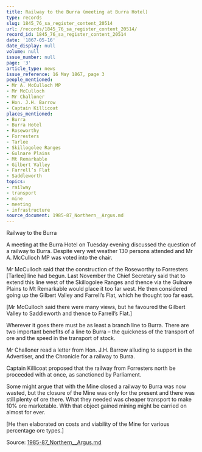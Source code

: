 ```yaml
---
title: Railway to the Burra (meeting at Burra Hotel)
type: records
slug: 1845_76_sa_register_content_20514
url: /records/1845_76_sa_register_content_20514/
record_id: 1845_76_sa_register_content_20514
date: '1867-05-16'
date_display: null
volume: null
issue_number: null
page: '3'
article_type: news
issue_reference: 16 May 1867, page 3
people_mentioned:
- Mr A. McCulloch MP
- Mr McCulloch
- Mr Challoner
- Hon. J.H. Barrow
- Captain Killicoat
places_mentioned:
- Burra
- Burra Hotel
- Roseworthy
- Forresters
- Tarlee
- Skillogolee Ranges
- Gulnare Plains
- Mt Remarkable
- Gilbert Valley
- Farrell’s Flat
- Saddleworth
topics:
- railway
- transport
- mine
- meeting
- infrastructure
source_document: 1985-87_Northern__Argus.md
---
```


Railway to the Burra

A meeting at the Burra Hotel on Tuesday evening discussed the question of a railway to Burra.  Despite very wet weather 130 persons attended and Mr A. McCulloch MP was voted into the chair.

Mr McCulloch said that the construction of the Roseworthy to Forresters [Tarlee] line had begun.  Last November the Chief Secretary said that to extend this line west of the Skillogolee Ranges and thence via the Gulnare Plains to Mt Remarkable would place it too far west.  He then considered going up the Gilbert Valley and Farrell’s Flat, which he thought too far east.

[Mr McCulloch said there were many views, but he favoured the Gilbert Valley to Saddleworth and thence to Farrell’s Flat.]

Wherever it goes there must be as least a branch line to Burra.  There are two important benefits of a line to Burra – the quickness of the transport of ore and the speed in the transport of stock.

Mr Challoner read a letter from Hon. J.H. Barrow alluding to support in the Advertiser, and the Chronicle for a railway to Burra.

Captain Killicoat proposed that the railway from Forresters north be proceeded with at once, as sanctioned by Parliament.

Some might argue that with the Mine closed a railway to Burra was now wasted, but the closure of the Mine was only for the present and there was still plenty of ore there.  What they needed was cheaper transport to make 10% ore marketable.  With that object gained mining might be carried on almost for ever.

[He then elaborated on costs and viability of the Mine for various percentage ore types.]

Source: [1985-87_Northern__Argus.md](/downloads/markdown/1985-87_Northern__Argus.md)
